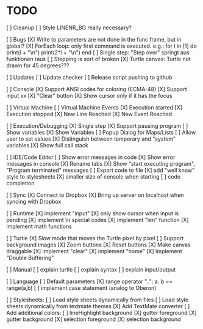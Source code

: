 TODO
====

[ ] Cleanup
    [ ] Style LINENR_BG really necessary?

[ ] Bugs
    [X] Write to parameters are not done in the func frame, but in global?
    [X] ForEach loop: only first command is executed. e.g.:
        for i in [1] do
          print(i + "\n")
          print(2*i + "\n")
        end
    [ ] Single step: "Step over" springt aus funktionen raus
    [ ] Stepping is sort of broken
    [X] Turtle canvas: Turtle not drawn for 45 degrees???

[ ] Updates
    [ ] Update checker
    [ ] Release script pushing to github
    
[ ] Console
    [X] Support ANSI codes for coloring (ECMA-48)
    [X] Support input                                                                                                                                                xx
    [X] "Clear" button
    [X] Show cursor only if it has the focus

[ ] Virtual Machine
    [ ] Virtual Machine Events
        [X] Execution started
        [X] Execution stopped
        [X] New Line Reached
        [X] New Event Reached

[ ] Execution/Debugging
    [X] Single step
    [X] Support pausing program
    [ ] Show variables
        [X] Show Variables
        [ ] Popup Dialog for Maps/Lists
        [ ] Allow user to set values
        [X] Distinguish between temporary and "system" variables
        [X] Show full call stack

[ ] IDE/Code Editor
    [ ] Show error messages in code
    [X] Show error messages in console
    [X] Rename tabs
    [X] Show "start executing program", "Program terminated" messages
    [ ] Export code to file
    [X] add "well know" style to stylesheets
    [X] smaller size of console when starting
    [ ] code completion

[ ] Sync
    [X] Connect to Dropbox
    [X] Bring up server on localhost when syncing with Dropbox

[ ] Runtime
    [X] implement "input"
    [X] only show cursor when input is pending
    [X] implement \n special codes
    [X] implement "len" function
    [X] implement math functions

[ ] Turtle
    [X] Slow mode that moves the Turtle pixel by pixel
    [ ] Support background images
    [X] Zoom buttons
    [X] Reset buttons
    [X] Make canvas draggable
    [X] implement "clear"
    [X] implement "home"
    [X] Implement "Double Buffering"

[ ] Manual
    [ ] explain turtle
    [ ] explain syntax
    [ ] explain input/output

[ ] Language
    [ ] Default parameters
    [X] range operator "..":  a..b == range(a,b)
    [ ] implement case statement (analog to Oberon)
    
[ ] Stylesheets:
    [ ] Load style sheets dynamically from files
    [ ] Load style sheets dynamically from textmate themes
    [X] Add TextMate converter
    [ ] Add additional colors:
        [ ] lineHighlight background
        [X] gutter foreground
        [X] gutter background
        [X] selection foreground
        [X] selection background
